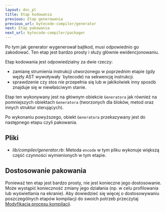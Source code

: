 ```yaml
---
layout: doc_pl
title: Etap kodowania
previous: Etap generowania
previous_url: bytecode-compiler/generator
next: Etap pakowania
next_url: bytecode-compiler/packager
---
```


Po tym jak generator wygenerował bajtkod, musi odpowiednio go
zakodować. Ten etap jest bardzo prosty i służy głównie ewidencjonowaniu.

Etap kodowania jest odpowiedzialny za dwie rzeczy:

* zamianę strumienia instrukcji utworzonego w poprzednim etapie (gdy
  węzły AST wywoływały `bytecode) na sekwencję instrukcji.
* sprawdzenie czy stos nie przepełnia się lub w jakikolwiek inny
  sposób znajduje się w niewłaściwym stanie.

Etap ten wykonywany jest na głównym obiekcie `Generatora` jak również
na pomniejszych obiektach `Generatora` (tworzonych dla bloków, metod
oraz innych struktur sterujących).

Po wykonaniu powyższego, obiekt `Generatora` przekazywany jest do
następnego etapu czyli pakowania.

## Pliki

* *lib/compiler/generator.rb*: Metoda `encode` w tym pliku wykonuje
  większą część czynności wymienionych w tym etapie.

## Dostosowanie pakowania

Ponieważ ten etap jest bardzo prosty, nie jest konieczne jego
dostosowanie. Może wystąpić konieczność zmiany jego działania (np. w
celu profilowania lub wyświetlania na ekranie). Aby dowiedzieć się
więcej o dostosowywaniu poszczególnych etapów kompilacji do swoich potrzeb przeczytaj
[Modyfikacja procesu kompilacji](/doc/pl/bytecode-compiler/customization/).
